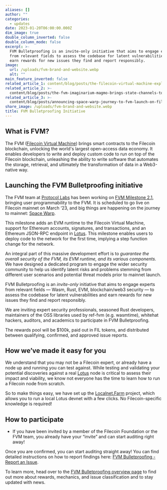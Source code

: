 ```yaml
---
aliases: []
author: ""
categories:
  - updates
date: 2023-01-20T06:00:00.000Z
dim_image: true
double_column_inverted: false
double_column_mode: false
excerpt: >-
  FVM Bulletproofing is an invite-only initiative that aims to engage experts
  from relevant fields to assess the codebase for latent vulnerabilities and
  earn rewards for new issues they find and report responsibly.
image:
  url: /uploads/fvm-brand-and-website.webp
  alt: ""
main_feature_inverted: false
related_article_1: content/blog/posts/the-filecoin-virtual-machine-explained.en.md
related_article_2: >-
  content/blog/posts/the-fvm-imaginarium-magmo-brings-state-channels-to-the-filecoin-virtual-machine.en.md
related_article_3: >-
  content/blog/posts/announcing-space-warp-journey-to-fvm-launch-on-filecoin-mainnet.en.md
share_image: /uploads/fvm-brand-and-website.webp
title: FVM Bulletproofing Initiative
---
```


## What is FVM?

The FVM ([Filecoin Virtual Machine](https://fvm.filecoin.io)) brings smart contracts to the Filecoin blockchain, unlocking the world's largest open-access data economy. It enables developers to write and deploy custom code to run on top of the Filecoin blockchain, unleashing the ability to write software that automates the storage, retrieval, and ultimately the transformation of data in a Web3-native way.

## Launching the FVM Bulletproofing initiative

The FVM team at [Protocol Labs](https://protocol.ai/) has been working on [FVM Milestone 2.1](https://fvm.filecoin.io/#roadmap-4), bringing user programmability to the FVM. It is scheduled to go live on Filecoin mainnet on March ‘23, and big things are happening on the journey to mainnet: [Space Warp](https://filecoin.io/blog/posts/announcing-space-warp-journey-to-fvm-launch-on-filecoin-mainnet/).

This milestone adds an EVM runtime to the Filecoin Virtual Machine, support for Ethereum accounts, signatures, and transactions, and an Ethereum JSON-RPC endpoint in [Lotus](https://github.com/filecoin-project/lotus/). This milestone enables users to deploy code to the network for the first time, implying a step function change for the network.

An integral part of this massive development effort is to _guarantee the overall security of the FVM, its EVM runtime, and its various components._ We have designed a dedicated program to engage the wider security community to help us identify latent risks and problems stemming from different user scenarios and potential threat models prior to mainnet launch.

FVM Bulletproofing is an _invite-only_ initiative that aims to engage experts from relevant fields — Wasm, Rust, EVM, blockchain/web3 security — to assess the codebase for latent vulnerabilities and earn rewards for new issues they find and report responsibly.

We are inviting expert security professionals, seasoned Rust developers, maintainers of the OSS libraries used by ref-fvm (e.g. wasmtime), whitehat hackers, auditors, and academics to participate in FVM Bulletproofing.

The rewards pool will be $100k, paid out in FIL tokens, and distributed between qualifying, confirmed, and approved issue reports.

## How we’ve made it easy for you

We understand that you may not be a Filecoin expert, or already have a node up and running you can test against. While testing and validating your potential discoveries against a real [Lotus](https://github.com/filecoin-project/lotus/) node is critical to assess their impact and viability, we know not everyone has the time to learn how to run a Filecoin node from scratch.

So to make things easy, we have set up the [Localnet.Farm](https://github.com/jimpick/localnet-farm) project, which allows you to run a local Lotus devnet with a few clicks. No Filecoin-specific knowledge is required!

## How to participate

- If you have been invited by a member of the Filecoin Foundation or the FVM team, you already have your “invite” and can start auditing right away!

Once you are confirmed, you can start auditing straight away! You can find detailed instructions on how to report findings here: [FVM Bulletproofing - Report an Issue](https://pl-strflt.notion.site/FVM-bulletproofing-initiative-PROGRAM-IS-COMPLETED-NOW-9124fd617a6d4b45bc9c801a5d7a9434).

To learn more, head over to the [FVM Bulletproofing overview page](https://pl-strflt.notion.site/FVM-bulletproofing-initiative-PROGRAM-IS-COMPLETED-NOW-9124fd617a6d4b45bc9c801a5d7a9434) to find out more about rewards, mechanics, and issue classification and to stay updated with news.
